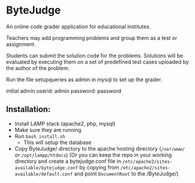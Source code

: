 ByteJudge
=========

An online code grader application for educational institutes. 

Teachers may add programming problems and group them as a test or assignment.

Students can submit the solution code for the problems. Solutions will be evaluated by executing them on a set of predefined test cases uploaded by the author of the problem.

Run the file setupqueries as admin in mysql to set up the grader.

initial admin userid: admin password: password

Installation:
-------------

 - Install LAMP stack (apache2, php, mysql)
 - Make sure they are running
 - Run `bash install.sh`
   - This will setup the database 
 - Copy ByteJudge/ directory to the apache hosting directory (`/var/www/` or `/opt/lampp/htdocs`)
   (Or you can keep the repo in your working directory and create a bytejudge.conf file in `/etc/apache2/sites-available/bytejudge.conf` by copying from `/etc/apache2/sites-available/default.conf` and point `DocumentRoot` to the <PATH TO BYTEJUDGE>/ByteJudge/)
